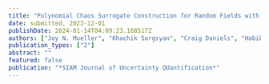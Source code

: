 ```yaml
---
title: "Polynomial Chaos Surrogate Construction for Random Fields with Parametric Uncertainty"
date: submitted, 2023-12-01
publishDate: 2024-01-14T04:09:23.168517Z
authors: ["Joy N. Mueller", "Khachik Sargsyan", "Craig Daniels", "Habib N. Najm"]
publication_types: ["2"]
abstract: ""
featured: false
publication: "*SIAM Journal of Uncertainty QUantification*"
---
```


